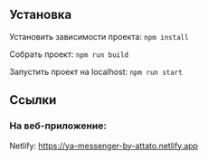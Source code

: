 ## Установка
Установить зависимости проекта: ```npm install```

Собрать проект: ```npm run build```

Запустить проект на localhost: ```npm run start```

## Cсылки
### На веб-приложение:
Netlify: https://ya-messenger-by-attato.netlify.app
